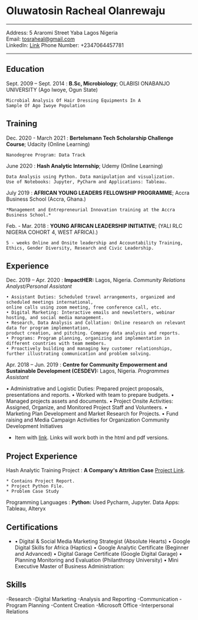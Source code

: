 Oluwatosin Racheal Olanrewaju
============

-------------------     ----------------------------
Address: 5 Araromi Street Yaba Lagos  Nigeria                 
Email: tosraheal@gmail.com                   
LinkedIn: [Link](www.linkedin.com/in/oluwatosin-olanrewaju-b42151113)
Phone Number: +2347064457781
-------------------     ----------------------------

Education
---------

Sept. 2009 – Sept. 2014
:   **B.Sc, Microbiology**; OLABISI ONABANJO UNIVERSITY (Ago Iwoye, Ogun State)

    Microbial Analysis Of Hair Dressing Equipments In A 
    Sample Of Ago Iwoye Population
    
Training
---------

Dec. 2020 - March 2021
:   **Bertelsmann Tech Scholarship Challenge Course**; Udacity (Online Learning)

    Nanodegree Program: Data Track
    
June 2020 
:   **Hash Analytic Internship**; Udemy (Online Learning)

    Data Analysis using Python. Data manipulation and visualization. 
    Use of Notebooks: Jupyter, PyCharm and Applications: Tableau.
    
July 2019
:   **AFRICAN YOUNG LEADERS FELLOWSHIP PROGRAMME**; Accra Business School (Accra, Ghana.)

    *Management and Entrepreneurial Innovation training at the Accra Business School.*
    
Feb. - Mar. 2018
:   **YOUNG AFRICAN LEADERSHIP INITIATIVE**; (YALI RLC NIGERIA COHORT 4, WEST AFRICA).)

    5 - weeks Online and Onsite leadership and Accountability Training, 
    Ethics, Gender Diversity, Research and Civic Leadership.

Experience
----------

Dec. 2019 – Apr. 2020
:   **ImpactHER:** Lagos, Nigeria.
    *Community Relations Analyst/Personal Assistant*
    
    • Assistant Duties: Scheduled travel arrangements, organized and scheduled meetings international,
    online calls using zoom meeting, free conference call, etc. 
    • Digital Marketing: Interactive emails and newsletters, webinar hosting, and social media management. 
    • Research, Data Analysis and Collation: Online research on relevant data for program implementation,
    product creation, and pitching. Company data analysis and reports. 
    • Programs: Program planning, organizing and implementation in different countries with team members. 
    • Proactively building and managing key customer relationships, 
    further illustrating communication and problem solving.

Apr. 2018 – Jun. 2019
:   **Centre for Community Empowerment and Sustainable Development (CESDEV):** Lagos, Nigeria.
    *Programmes Assistant*

   • Administrative and Logistic Duties: Prepared project proposals, presentations and reports.
   • Worked with team to prepare budgets.
   • Managed projects assets and documents. 
   • Project Onsite Activities: Assigned, Organize, and Monitored Project Staff and Volunteers.
   • Marketing Plan Development and Market Research for Projects. 
   • Fund raising and Media Campaign Activities for Organization Community Development Initiatives
   
* Item with [link](http://www.example.com). Links will work both in
  the html and pdf versions.

Project Experience
--------------------

Hash Analytic Training Project
:   **A Company's Attrition Case**
    [Project Link](https://drive.google.com/file/d/1DeSIUUTfK0GT3TwJ55oimUawP4TUZa3A/view?usp=sharing).

    * Contains Project Report.
    * Project Python File.
    * Problem Case Study

Programming Languages
:   **Python:** Used Pycharm, Jupyter.
    Data Apps: Tableau, Alteryx

[ref]: https://github.com/githubuser/superlongprojectname

Certifications
----------------------------------------

* • Digital & Social Media Marketing Strategist (Absolute Hearts)
  • Google Digital Skills for Africa (Haptics)
  • Google Analytic Certificate (Beginner and Advanced)
  • Digital Garage Certificate (Google Digital Garage)
  • Planning Monitoring and Evaluation (Philanthropy University)
  • Mini Executive Master of Business Administration:

Skills
----------------------------------------

-Research -Digital Marketing
-Analysis and Reporting -Communication
-Program Planning -Content Creation
-Microsoft Office -Interpersonal Relations
